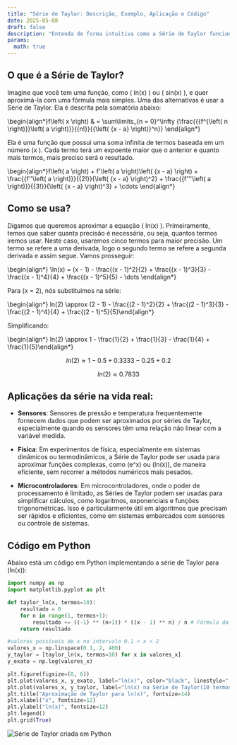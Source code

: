 ```yaml
---
title: "Série de Taylor: Descrição, Exemplo, Aplicação e Código"
date: 2025-05-08
draft: false
description: "Entenda de forma intuitiva como a Série de Taylor funciona, com exemplo usando logaritmo neperiano, aplicações práticas em sensores e código Python para simulação."
params:
  math: true
---
```


## O que é a Série de Taylor?

Imagine que você tem uma função, como \( ln(x) \) ou \( sin(x) \), e quer aproximá-la com uma fórmula mais simples. Uma das alternativas é usar a Série de Taylor. Ela é descrita pela somatória abaixo:


\begin{align*}f\left( x \right) & = \sum\limits_{n = 0}^\infty {\frac{{{f^{\left( n \right)}}\left( a \right)}}{{n!}}{{\left( {x - a} \right)}^n}} \end{align*}


Ela é uma função que possui uma soma infinita de termos baseada em um número \(x \). Cada termo terá um expoente maior que o anterior e quanto mais termos, mais preciso será o resultado.

\begin{align*}f\left( a \right) + f'\left( a \right)\left( {x - a} \right) + \frac{{f''\left( a \right)}}{{2!}}{\left( {x - a} \right)^2} + \frac{{f'''\left( a \right)}}{{3!}}{\left( {x - a} \right)^3} + \cdots \end{align*}

## Como se usa?
Digamos que queremos aproximar a equação \( ln(x) \). Primeiramente, temos que saber quanta precisão é necessária, ou seja, quantos termos iremos usar. Neste caso, usaremos cinco termos para maior precisão. Um termo se refere a uma derivada, logo o segundo termo se refere a segunda derivada e assim segue. Vamos prosseguir:

\begin{align*} \ln(x) = (x - 1) - \frac{(x - 1)^2}{2} + \frac{(x - 1)^3}{3} - \frac{(x - 1)^4}{4} + \frac{(x - 1)^5}{5} - \dots \end{align*}

Para \(x = 2\), nós substituimos na série:

\begin{align*} ln(2) \approx (2 - 1) - \frac{(2 - 1)^2}{2} + \frac{(2 - 1)^3}{3} - \frac{(2 - 1)^4}{4} + \frac{(2 - 1)^5}{5}\end{align*}

Simplificando:

\begin{align*} ln(2) \approx 1 - \frac{1}{2} + \frac{1}{3} - \frac{1}{4} + \frac{1}{5}\end{align*}

$$ln(2) \approx 1 - 0.5 + 0.3333 - 0.25 + 0.2$$

$$ln(2) \approx 0.7833$$

## Aplicações da série na vida real:
- **Sensores**: Sensores de pressão e temperatura frequentemente fornecem dados que podem ser aproximados por séries de Taylor, especialmente quando os sensores têm uma relação não linear com a variável medida.


- **Física**: Em experimentos de física, especialmente em sistemas dinâmicos ou termodinâmicos, a Série de Taylor pode ser usada para aproximar funções complexas, como \(e^x\) ou \(ln(x)\), de maneira eficiente, sem recorrer a métodos numéricos mais pesados.

- **Microcontroladores**: Em microcontroladores, onde o poder de processamento é limitado, as Séries de Taylor podem ser usadas para simplificar cálculos, como logaritmos, exponenciais e funções trigonométricas. Isso é particularmente útil em algoritmos que precisam ser rápidos e eficientes, como em sistemas embarcados com sensores ou controle de sistemas.

## Código em Python

Abaixo está um código em Python implementando a série de Taylor para \(ln(x)\):

```python
import numpy as np
import matplotlib.pyplot as plt

def taylor_ln(x, termos=10):
    resultado = 0
    for n in range(1, termos+1):
        resultado += ((-1) ** (n+1)) * ((x - 1) ** n) / n # Fórmula da série de Taylor para ln(x)
    return resultado

#valores possíveis de x no intervalo 0.1 < x < 2
valores_x = np.linspace(0.1, 2, 400)
y_taylor = [taylor_ln(x, termos=10) for x in valores_x]
y_exato = np.log(valores_x)  

plt.figure(figsize=(8, 6))
plt.plot(valores_x, y_exato, label="ln(x)", color="black", linestyle="--", linewidth=2)
plt.plot(valores_x, y_taylor, label="ln(x) na Série de Taylor(10 termos)", linestyle="--", linewidth=2)
plt.title("Aproximação de Taylor para ln(x)", fontsize=14)
plt.xlabel("x", fontsize=12)
plt.ylabel("ln(x)", fontsize=12)
plt.legend()
plt.grid(True)

```
![Série de Taylor criada em Python](/images/taylor.png)
